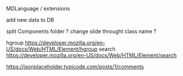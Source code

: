 MDLanguage / extensions

add new data to DB

split Components folder ?
change slide throught class name ?

hgroup https://developer.mozilla.org/en-US/docs/Web/HTML/Element/hgroup
search https://developer.mozilla.org/en-US/docs/Web/HTML/Element/search

https://jsonplaceholder.typicode.com/posts/1/comments
